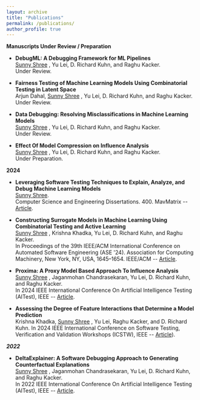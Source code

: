 ```yaml
---
layout: archive
title: "Publications"
permalink: /publications/
author_profile: true
---
```


**Manuscripts Under Review / Preparation**
   * **DebugML: A Debugging Framework for ML Pipelines**  
    <u>Sunny Shree</u> , Yu Lei, D. Richard Kuhn, and Raghu Kacker.  
    Under Review.

  * **Fairness Testing of Machine Learning Models Using Combinatorial Testing in Latent Space**  
    Arjun Dahal, <u>Sunny Shree</u> , Yu Lei, D. Richard Kuhn, and Raghu Kacker.  
    Under Review.

  * **Data Debugging: Resolving Misclassifications in Machine Learning Models**  
    <u>Sunny Shree</u> , Yu Lei, D. Richard Kuhn, and Raghu Kacker.  
    Under Review.

  * **Effect Of Model Compression on Influence Analysis**  
    <u>Sunny Shree</u> , Yu Lei, D. Richard Kuhn, and Raghu Kacker.  
    Under Preparation.

**2024**

  * **Leveraging Software Testing Techniques to Explain, Analyze, and Debug Machine Learning Models**  
    <u>Sunny Shree</u>.  
     Computer Science and Engineering Dissertations. 400. MavMatrix -- [Article](https://mavmatrix.uta.edu/cse_dissertations/400/).

  * **Constructing Surrogate Models in Machine Learning Using Combinatorial Testing and Active Learning**  
    <u>Sunny Shree</u> , Krishna Khadka, Yu Lei, D. Richard Kuhn, and Raghu Kacker.  
     In Proceedings of the 39th IEEE/ACM International Conference on Automated Software Engineering (ASE '24). Association for Computing Machinery, New York, NY, USA, 1645–1654. IEEE/ACM -- [Article](https://dl.acm.org/doi/10.1145/3691620.3695532).
    
  * **Proxima: A Proxy Model Based Approach To Influence Analysis**  
    <u>Sunny Shree</u> , Jaganmohan Chandrasekaran, Yu Lei, D. Richard Kuhn, and Raghu Kacker.  
    In 2024 IEEE International Conference On Artificial Intelligence Testing (AITest), IEEE -- [Article](https://ieeexplore.ieee.org/abstract/document/10685198).

  * **Assessing the Degree of Feature Interactions that Determine a Model Prediction**  
    Krishna Khadka, <u>Sunny Shree</u> , Yu Lei, Raghu Kacker, and D. Richard Kuhn.
    In 2024 IEEE International Conference on Software Testing, Verification and Validation Workshops (ICSTW), IEEE -- [Article](https://ieeexplore.ieee.org/abstract/document/9898123)).
    
***2022***

  * **DeltaExplainer: A Software Debugging Approach to Generating Counterfactual Explanations**  
    <u>Sunny Shree</u> , Jaganmohan Chandrasekaran, Yu Lei, D. Richard Kuhn, and Raghu Kacker.  
    In 2022 IEEE International Conference On Artificial Intelligence Testing (AITest), IEEE -- [Article](https://ieeexplore.ieee.org/abstract/document/9898123).
